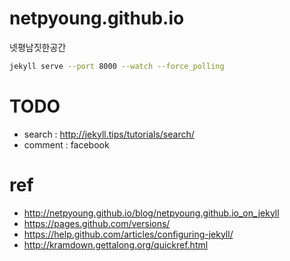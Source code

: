 netpyoung.github.io
===================

넷평남짓한공간

``` bash
jekyll serve --port 8000 --watch --force_polling
```

# TODO
* search : http://jekyll.tips/tutorials/search/
* comment : facebook

# ref
* http://netpyoung.github.io/blog/netpyoung.github.io_on_jekyll
* https://pages.github.com/versions/
* https://help.github.com/articles/configuring-jekyll/
* http://kramdown.gettalong.org/quickref.html
